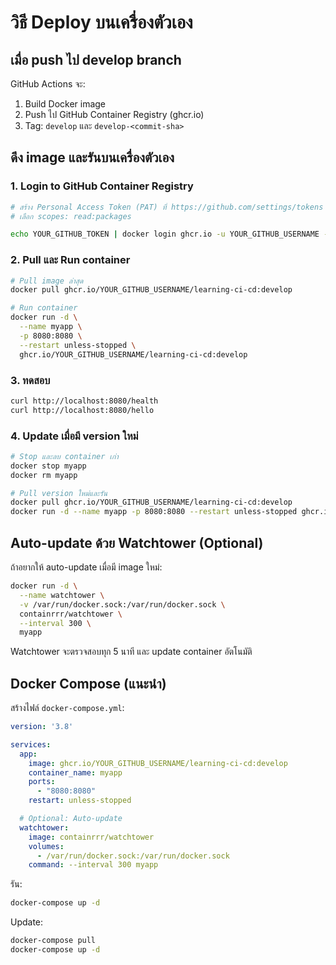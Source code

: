 # วิธี Deploy บนเครื่องตัวเอง

## เมื่อ push ไป develop branch
GitHub Actions จะ:
1. Build Docker image
2. Push ไป GitHub Container Registry (ghcr.io)
3. Tag: `develop` และ `develop-<commit-sha>`

## ดึง image และรันบนเครื่องตัวเอง

### 1. Login to GitHub Container Registry
```bash
# สร้าง Personal Access Token (PAT) ที่ https://github.com/settings/tokens
# เลือก scopes: read:packages

echo YOUR_GITHUB_TOKEN | docker login ghcr.io -u YOUR_GITHUB_USERNAME --password-stdin
```

### 2. Pull และ Run container
```bash
# Pull image ล่าสุด
docker pull ghcr.io/YOUR_GITHUB_USERNAME/learning-ci-cd:develop

# Run container
docker run -d \
  --name myapp \
  -p 8080:8080 \
  --restart unless-stopped \
  ghcr.io/YOUR_GITHUB_USERNAME/learning-ci-cd:develop
```

### 3. ทดสอบ
```bash
curl http://localhost:8080/health
curl http://localhost:8080/hello
```

### 4. Update เมื่อมี version ใหม่
```bash
# Stop และลบ container เก่า
docker stop myapp
docker rm myapp

# Pull version ใหม่และรัน
docker pull ghcr.io/YOUR_GITHUB_USERNAME/learning-ci-cd:develop
docker run -d --name myapp -p 8080:8080 --restart unless-stopped ghcr.io/YOUR_GITHUB_USERNAME/learning-ci-cd:develop
```

## Auto-update ด้วย Watchtower (Optional)

ถ้าอยากให้ auto-update เมื่อมี image ใหม่:

```bash
docker run -d \
  --name watchtower \
  -v /var/run/docker.sock:/var/run/docker.sock \
  containrrr/watchtower \
  --interval 300 \
  myapp
```

Watchtower จะตรวจสอบทุก 5 นาที และ update container อัตโนมัติ

## Docker Compose (แนะนำ)

สร้างไฟล์ `docker-compose.yml`:

```yaml
version: '3.8'

services:
  app:
    image: ghcr.io/YOUR_GITHUB_USERNAME/learning-ci-cd:develop
    container_name: myapp
    ports:
      - "8080:8080"
    restart: unless-stopped

  # Optional: Auto-update
  watchtower:
    image: containrrr/watchtower
    volumes:
      - /var/run/docker.sock:/var/run/docker.sock
    command: --interval 300 myapp
```

รัน:
```bash
docker-compose up -d
```

Update:
```bash
docker-compose pull
docker-compose up -d
```
